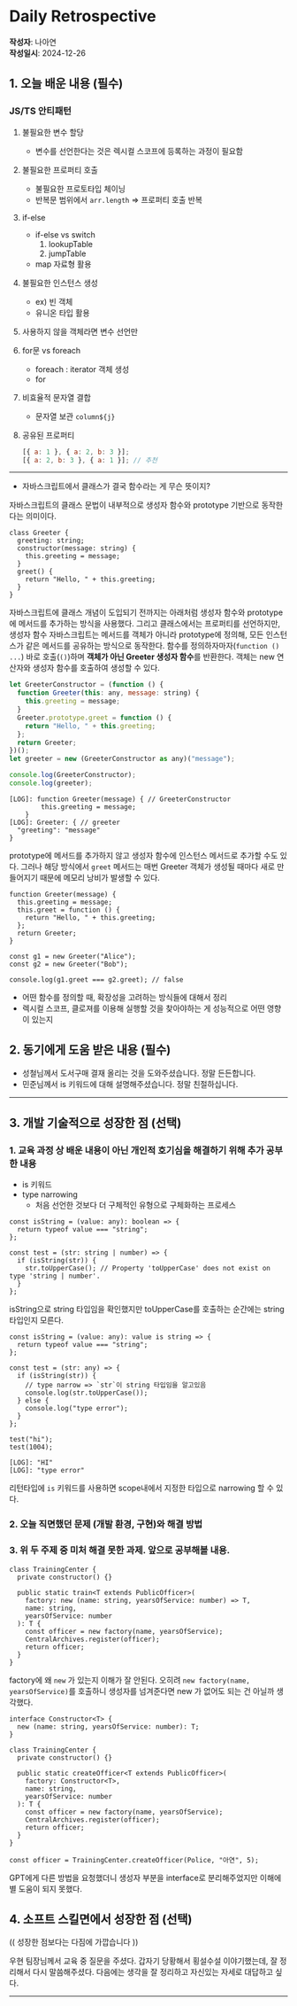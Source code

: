 # Daily Retrospective

**작성자**: 나아연  
**작성일시**: 2024-12-26

## 1. 오늘 배운 내용 (필수)

### JS/TS 안티패턴

1. 불필요한 변수 할당
   - 변수를 선언한다는 것은 렉시컬 스코프에 등록하는 과정이 필요함
2. 불필요한 프로퍼티 호출
   - 불필요한 프로토타입 체이닝
   - 반복문 범위에서 `arr.length` => 프로퍼티 호출 반복
3. if-else
   - if-else vs switch
     1. lookupTable
     2. jumpTable
   - map 자료형 활용
4. 불필요한 인스턴스 생성
   - ex) 빈 객체
   - 유니온 타입 활용
5. 사용하지 않을 객체라면 변수 선언만
6. for문 vs foreach
   - foreach : iterator 객체 생성
   - for
7. 비효율적 문자열 결합
   - 문자열 보관 `column${j}`
8. 공유된 프로퍼티

   ```jsx
   [{ a: 1 }, { a: 2, b: 3 }];
   [{ a: 2, b: 3 }, { a: 1 }]; // 추천
   ```

---

- 자바스크립트에서 클래스가 결국 함수라는 게 무슨 뜻이지?

자바스크립트의 클래스 문법이 내부적으로 생성자 함수와 prototype 기반으로 동작한다는 의미이다.

```tsx
class Greeter {
  greeting: string;
  constructor(message: string) {
    this.greeting = message;
  }
  greet() {
    return "Hello, " + this.greeting;
  }
}
```

자바스크립트에 클래스 개념이 도입되기 전까지는 아래처럼 생성자 함수와 prototype에 메서드를 추가하는 방식을 사용했다. 그리고 클래스에서는 프로퍼티를 선언하지만, 생성자 함수
자바스크립트는 메서드를 객체가 아니라 prototype에 정의해, 모든 인스턴스가 같은 메서드를 공유하는 방식으로 동작한다.
함수를 정의하자마자(`function () ...`) 바로 호출(`()`)하며 **객체가 아닌 Greeter 생성자 함수**를 반환한다. 객체는 new 연산자와 생성자 함수를 호출하여 생성할 수 있다.

```jsx
let GreeterConstructor = (function () {
  function Greeter(this: any, message: string) {
    this.greeting = message;
  }
  Greeter.prototype.greet = function () {
    return "Hello, " + this.greeting;
  };
  return Greeter;
})();
let greeter = new (GreeterConstructor as any)("message");

console.log(GreeterConstructor);
console.log(greeter);
```

```
[LOG]: function Greeter(message) { // GreeterConstructor
        this.greeting = message;
    }
[LOG]: Greeter: { // greeter
  "greeting": "message"
}
```

prototype에 메서드를 추가하지 않고 생성자 함수에 인스턴스 메서드로 추가할 수도 있다.
그러나 해당 방식에서 `greet` 메서드는 매번 Greeter 객체가 생성될 때마다 새로 만들어지기 때문에 메모리 낭비가 발생할 수 있다.

```tsx
function Greeter(message) {
  this.greeting = message;
  this.greet = function () {
    return "Hello, " + this.greeting;
  };
  return Greeter;
}

const g1 = new Greeter("Alice");
const g2 = new Greeter("Bob");

console.log(g1.greet === g2.greet); // false
```

- 어떤 함수를 정의할 때, 확장성을 고려하는 방식들에 대해서 정리
- 렉시컬 스코프, 클로져를 이용해 실행할 것을 찾아야하는 게 성능적으로 어떤 영향이 있는지

## 2. 동기에게 도움 받은 내용 (필수)

- 성철님께서 도서구매 결재 올리는 것을 도와주셨습니다. 정말 든든합니다.
- 민준님께서 is 키워드에 대해 설명해주셨습니다. 정말 친절하십니다.

---

## 3. 개발 기술적으로 성장한 점 (선택)

### 1. 교육 과정 상 배운 내용이 아닌 개인적 호기심을 해결하기 위해 추가 공부한 내용

- is 키워드
- type narrowing
  - 처음 선언한 것보다 더 구체적인 유형으로 구체화하는 프로세스

```tsx
const isString = (value: any): boolean => {
  return typeof value === "string";
};

const test = (str: string | number) => {
  if (isString(str)) {
    str.toUpperCase(); // Property 'toUpperCase' does not exist on type 'string | number'.
  }
};
```

isString으로 string 타입임을 확인했지만 toUpperCase를 호출하는 순간에는 string 타입인지 모른다.

```tsx
const isString = (value: any): value is string => {
  return typeof value === "string";
};

const test = (str: any) => {
  if (isString(str)) {
    // type narrow => `str`이 string 타입임을 알고있음
    console.log(str.toUpperCase());
  } else {
    console.log("type error");
  }
};

test("hi");
test(1004);
```

```
[LOG]: "HI"
[LOG]: "type error"
```

리턴타입에 `is` 키워드를 사용하면 scope내에서 지정한 타입으로 narrowing 할 수 있다.

### 2. 오늘 직면했던 문제 (개발 환경, 구현)와 해결 방법

### 3. 위 두 주제 중 미처 해결 못한 과제. 앞으로 공부해볼 내용.

```tsx
class TrainingCenter {
  private constructor() {}

  public static train<T extends PublicOfficer>(
    factory: new (name: string, yearsOfService: number) => T,
    name: string,
    yearsOfService: number
  ): T {
    const officer = new factory(name, yearsOfService);
    CentralArchives.register(officer);
    return officer;
  }
}
```

factory에 왜 `new` 가 있는지 이해가 잘 안된다.
오히려 `new factory(name, yearsOfService)`를 호출하니 생성자를 넘겨준다면 new 가 없어도 되는 건 아닐까 생각했다.

```tsx
interface Constructor<T> {
  new (name: string, yearsOfService: number): T;
}

class TrainingCenter {
  private constructor() {}

  public static createOfficer<T extends PublicOfficer>(
    factory: Constructor<T>,
    name: string,
    yearsOfService: number
  ): T {
    const officer = new factory(name, yearsOfService);
    CentralArchives.register(officer);
    return officer;
  }
}

const officer = TrainingCenter.createOfficer(Police, "아연", 5);
```

GPT에게 다른 방법을 요청했더니 생성자 부분을 interface로 분리해주었지만 이해에 별 도움이 되지 못했다.

## 4. 소프트 스킬면에서 성장한 점 (선택)

(( 성장한 점보다는 다짐에 가깝습니다 ))

우현 팀장님께서 교육 중 질문을 주셨다. 갑자기 당황해서 횡설수설 이야기했는데, 잘 정리해서 다시 말씀해주셨다. 다음에는 생각을 잘 정리하고 자신있는 자세로 대답하고 싶다.

---
